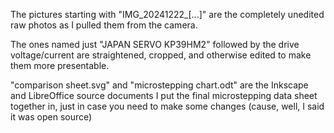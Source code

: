 The pictures starting with "IMG_20241222_[...]" are the completely unedited raw photos as I pulled them from the camera. 

The ones named just "JAPAN SERVO KP39HM2" followed by the drive voltage/current are straightened, cropped, and otherwise edited to make them more presentable.

"comparison sheet.svg" and "microstepping chart.odt" are the Inkscape and LibreOffice source documents I put the final microstepping data sheet together in, just in case you need to make some changes
(cause, well, I said it was open source)
